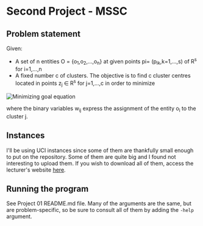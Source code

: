 # Second Project - MSSC

## Problem statement

Given:
* A set of n entities O = {o<sub>1</sub>,o<sub>2</sub>,...,o<sub>n</sub>} at given points pi= (p<sub>ik</sub>,k=1,...,s) of R<sup>s</sup> for i=1,...,n
* A fixed number c of clusters. The objective is to find c cluster centres located in points z<sub>j</sub> ∈ R<sup>s</sup> for j=1,...,c in order to minimize

![Minimizing goal equation](https://i.imgur.com/e2it5SM.png)

where the binary variables w<sub>ij</sub> express the assignment of the entity o<sub>i</sub> to the cluster j.

## Instances

I'll be using UCI instances since some of them are thankfully small enough to put on the repository. Some of them are quite big and I found not interesting to upload them. If you wish to download all of them, access the lecturer's website [here](https://w1.cirrelt.ca/~vidalt/en/research-data.html).

## Running the program

See Project 01 README.md file. Many of the arguments are the same, but are problem-specific, so be sure to consult all of them by adding the `-help` argument.